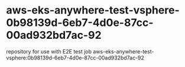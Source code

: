 # aws-eks-anywhere-test-vsphere-0b98139d-6eb7-4d0e-87cc-00ad932bd7ac-92
repository for use with E2E test job aws-eks-anywhere-test-vsphere:0b98139d-6eb7-4d0e-87cc-00ad932bd7ac-92
